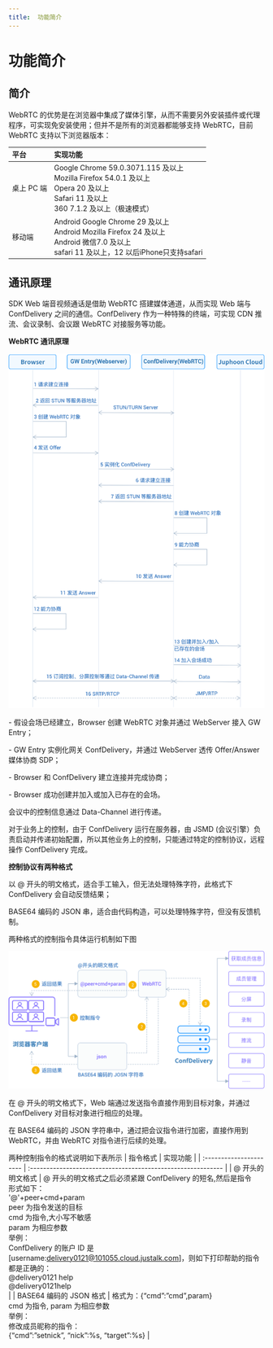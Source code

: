 ```yaml
---
title:  功能简介
---
```

# 功能简介

## 简介
WebRTC 的优势是在浏览器中集成了媒体引擎，从而不需要另外安装插件或代理程序，可实现免安装使用；但并不是所有的浏览器都能够支持 WebRTC，目前 WebRTC 支持以下浏览器版本：


| 平台       | 实现功能                                                     |
| :--------- | :----------------------------------------------------------- |
| 桌上 PC 端 | Google Chrome 59.0.3071.115 及以上<br/>Mozilla Firefox 54.0.1 及以上<br/>Opera 20 及以上<br/>Safari 11 及以上<br/>360 7.1.2 及以上（极速模式） |
| 移动端     | Android Google Chrome 29 及以上<br/>Android Mozilla Firefox 24 及以上<br/>Android 微信7.0 及以上<br/>safari 11 及以上，12 以后iPhone只支持safari |

## 通讯原理

SDK Web 端音视频通话是借助 WebRTC 搭建媒体通道，从而实现 Web 端与 ConfDelivery 之间的通信。ConfDelivery 作为一种特殊的终端，可实现 CDN 推流、会议录制、会议跟 WebRTC 对接服务等功能。

**WebRTC 通讯原理**

![img](../../_images/webrtc21.png)

\- 假设会场已经建立，Browser 创建 WebRTC 对象并通过 WebServer 接入 GW Entry；

\- GW Entry 实例化网关 ConfDelivery，并通过 WebServer 透传 Offer/Answer 媒体协商 SDP；

\- Browser 和 ConfDelivery 建立连接并完成协商；

\- Browser 成功创建并加入或加入已存在的会场。

会议中的控制信息通过 Data-Channel 进行传递。

对于业务上的控制，由于 ConfDelivery 运行在服务器，由 JSMD (会议引擎）负责启动并传递初始配置，所以其他业务上的控制，只能通过特定的控制协议，远程操作 ConfDelivery 完成。

**控制协议有两种格式**

以 @ 开头的明文格式，适合手工输入，但无法处理特殊字符，此格式下 ConfDelivery 会自动反馈结果；

BASE64 编码的 JSON 串，适合由代码构造，可以处理特殊字符，但没有反馈机制。

两种格式的控制指令具体运行机制如下图

![img](../../_images/webrtc9.png)

在 @ 开头的明文格式下，Web 端通过发送指令直接作用到目标对象，并通过 ConfDelivery 对目标对象进行相应的处理。

在 BASE64 编码的 JSON 字符串中，通过把会议指令进行加密，直接作用到 WebRTC，并由 WebRTC 对指令进行后续的处理。

两种控制指令的格式说明如下表所示
| 指令格式                | 实现功能                                                     |
| :---------------------- | :----------------------------------------------------------- |
| @ 开头的明文格式        | @ 开头的明文格式之后必须紧跟 ConfDelivery 的短名,然后是指令<br/>形式如下：<br/>'@'+peer+cmd+param<br/>peer 为指令发送的目标<br/>cmd 为指令,大小写不敏感<br/>param 为相应参数<br/>举例：<br/>ConfDelivery 的账户 ID 是[username:delivery0121@101055.cloud.justalk.com]，则如下打印帮助的指令都是正确的：<br/>@delivery0121 help<br/>@delivery0121help<br/> |
| BASE64 编码的 JSON 格式 | 格式为：{“cmd”:”cmd”,param}<br/>cmd 为指令, param 为相应参数<br/>举例：<br/>修改成员昵称的指令：<br/>{“cmd”:”setnick”, “nick”:%s, “target”:%s} |

